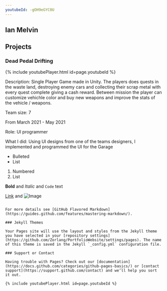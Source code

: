 ```yaml
---
youtubeId: -gOH9eGYC0U
---
```


## Ian Melvin

## Projects

### Dead Pedal Drifting

{% include youtubePlayer.html id=page.youtubeId %}

Description: Single Player Game made in Unity. The players does quests in the waste land, destroying enemy cars and collecting their scrap metal with every quest complete giving a cash reward. Between mission the player can customize vehichle color and buy new weapons and improve the stats of the vehicle / weapons.

Team size: 7

From March 2021 - May 2021

Role: UI programmer

What I did: Using UI designs from one of the teams designers, I implemented and programmed the UI for the Garage
- Bulleted
- List

1. Numbered
2. List

**Bold** and _Italic_ and `Code` text

[Link](url) and ![Image](src)
```

For more details see [GitHub Flavored Markdown](https://guides.github.com/features/mastering-markdown/).

### Jekyll Themes

Your Pages site will use the layout and styles from the Jekyll theme you have selected in your [repository settings](https://github.com/Zorlang/PortfolioWebsite/settings/pages). The name of this theme is saved in the Jekyll `_config.yml` configuration file.

### Support or Contact

Having trouble with Pages? Check out our [documentation](https://docs.github.com/categories/github-pages-basics/) or [contact support](https://support.github.com/contact) and we’ll help you sort it out.

{% include youtubePlayer.html id=page.youtubeId %}

